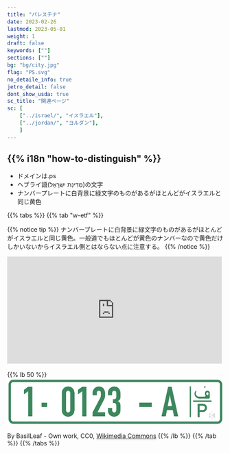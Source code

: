 ```yaml
---
title: "パレスチナ"
date: 2023-02-26
lastmod: 2023-05-01
weight: 1
draft: false
keywords: [""]
sections: [""]
bg: "bg/city.jpg"
flag: "PS.svg"
no_detaile_info: true
jetro_detail: false
dont_show_usda: true
sc_title: "関連ページ"
sc: [
    ["../israel/", "イスラエル"],
    ["../jordan/", "ヨルダン"],
    ]
---
```


<div class="main-desciption country-description">
    <h2 class="section-title">{{% i18n "how-to-distinguish" %}}</h2>
    <ul class="rule-list">
        <li>ドメインは<span class="quiz">.ps</span></li>
        <li>ヘブライ語<span class="quiz">(מְדִינַת יִשְׂרָאֵל)</span>の文字</li>
        <li>ナンバープレートに<span class="quiz">白</span>背景に<span class="quiz">緑</span>文字のものがあるがほとんどがイスラエルと同じ黄色</li>
    </ul>
</div>

{{% tabs  %}}
{{% tab "w-etf" %}}

{{% notice tip %}}
ナンバープレートに<span class="quiz">白</span>背景に<span class="quiz">緑</span>文字のものがあるがほとんどがイスラエルと同じ黄色。一般道でもほとんどが黄色のナンバーなので黄色だけしかいないからイスラエル側とはならない点に注意する。
{{% /notice %}}
<div class="googlemap-if">
<iframe src="https://www.google.com/maps/embed?pb=!4v1683474785152!6m8!1m7!1sqlv44ygxflBLfq7Jea_p8g!2m2!1d31.91934158590803!2d35.20715477458318!3f49.20218612057827!4f-12.96017591840446!5f2.8721873220127905" width="500" height="250" style="border:0;" allowfullscreen="" loading="lazy" referrerpolicy="no-referrer-when-downgrade"></iframe>
</div>

{{% lb 50 %}}
![](2023-05-08-00-54-27.png)

By BasilLeaf - Own work, CC0, <a href="https://commons.wikimedia.org/w/index.php?curid=113341446">Wikimedia Commons</a>
{{% /lb %}}
{{% /tab %}}
{{% /tabs  %}}